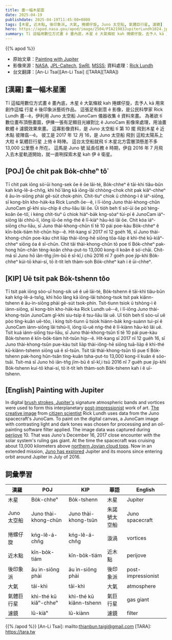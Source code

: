 ```yaml
---
title: 畫一幅木星圖
date: 2025-04-19
publishdate: 2025-04-19T11:45:00+0800
tags: [木星, 近木點, 後印象派, 大氣, 捲螺仔旋, Juno 太空船, 氣體巨行星, 濾鏡]
hero: https://apod.nasa.gov/apod/image/2504/PIA21983JupiterLundh1024.jpg
summary: Tī 這幅用數位方式畫 ê 畫內底，木星 ê 大氣條紋 kah 捲螺仔旋，去予人 kā 用來創作這幅 行星 ê 後印象派藝術作品。
---
```


{{% apod %}}

- 原始文章：[Painting with Jupiter](https://apod.nasa.gov/apod/ap250419.html)
- 影像來源：[NASA](https://www.nasa.gov/), [JPL-Caltech](http://www.jpl.nasa.gov/), [SwRI](http://www.swri.org/), [MSSS](http://www.msss.com/); 資料處理：[Rick Lundh](https://www.missionjuno.swri.edu/junocam/processing?id=4140)
- 台文翻譯：[An-Li Tsai][An-Li Tsai] ([TARA][TARA])

## [漢羅] 畫一幅木星圖
Tī 這幅用數位方式畫 ê 畫內底，木星 ê 大氣條紋 kah 捲螺仔旋，去予人 kā 用來創作這幅 行星 ê 後印象派藝術作品。
這張足有創意 ê 影像，是公民科學家 Rick Lundh 畫--ê，伊利用 Juno 太空船 JunoCam 儀器收集 ê 資料來畫。
為著欲 tī 數位畫布頂懸畫圖，伊揀一張有足顯目光線對比 ê JunoCam 影像來處理，用油畫軟體 ê 濾鏡效果來畫。
這寡影像資料，是 Juno 太空船 tī 第 10 擺 飛到木星 ê 近木點 彼陣翕--ê。
彼工是 2017 年 12 月 16，是 Juno 太空船 飛到 這粒太陽系上大粒 ê 氣體巨行星 上倚 ê 時陣。
這台太空船就飛 tī 木星北方雲層頂懸差不多 13,000 公里懸 ê 所在。
這馬是 Juno 號 延長任務 ê 時期，伊自 2016 年 7 月飛入去木星軌道開始，就一直咧探索木星 kah 伊 ê 衛星。

## [POJ] Ōe chi̍t pak Bo̍k-chheⁿ tô͘
Tī chit pak iōng sò͘-ūi hong-sek ōe ê ōe lāi-té, Bo̍k-chheⁿ ê tāi-khì tiâu-bûn kah kńg-lê-á-chn̄g, khì hō͘ lâng kā iōng-lâi chhòng-chok chit pak kiâⁿ-chheⁿ ê āu-ìn-siōng phài gē-su̍t chok-phín.
Chit-tiuⁿ chiok ū chhòng-ì ê iáⁿ-siōng, sī kong-bîn kho-ha̍k-ka Rick Lundh ōe--ê, i lī-iōng Juno thài-khong-chûn JunoCam gî-khì siu-chi̍p ê chu-liāu lâi ōe.
Ūi tio̍h beh tī sò͘-ūi ōe pò͘ téng-koân ōe-tô͘, i kéng chi̍t-tiuⁿ ū chiok hiáⁿ-ba̍k kng-sòaⁿ tùi-pí ê JunoCam iáⁿ-siōng lâi chhú-lí, iōng iû-ōe nńg-thé ê lī-kiàⁿ hāu-kó lâi ōe.
Chit kóa iáⁿ-siōng chu-liāu, sī Juno thài-khong-chûn tī tē 10 pái poe-kàu Bo̍k-chheⁿ ê kīn-bo̍k-tiám hit-chūn hip--ê.
Hit-kang sī 2017 nî 12 goe̍h 16, sī Juno thài-khong-chûn poe-kàu chit lia̍p thài-iông-hē siōng tōa-lia̍p ê khì-thé kū-kiâⁿ-chheⁿ siōng óa ê sî-chūn.
Chit tâi thài-khong-chûn tō poe tī Bo̍k-chheⁿ pak-hong hûn-chân téng-koân chha-put-to 13,000 kong-lí koân ê só͘-chāi.
Chit-má sī Juno hō iân-tn̂g jīm-bū ê sî-kî,i chū 2016 nî 7 goe̍h poe ji̍p-khì Bo̍k-chheⁿ kúi-tō khai-sí, tō it-ti̍t leh thàm-soh Bo̍k-chheⁿ kah i ê ūi-chheⁿ.

## [KIP] Uē tsi̍t pak Bo̍k-tshenn tôo
Tī tsit pak iōng sòo-uī hong-sik uē ê uē lāi-té, Bo̍k-tshenn ê tāi-khì tiâu-bûn kah kńg-lê-á-tsn̄g, khì hōo lâng kā iōng-lâi tshòng-tsok tsit pak kiânn-tshenn ê āu-ìn-siōng phài gē-su̍t tsok-phín.
Tsit-tiunn tsiok ū tshòng-ì ê iánn-siōng, sī kong-bîn kho-ha̍k-ka Rick Lundh uē--ê, i lī-iōng Juno thài-khong-tsûn JunoCam gî-khì siu-tsi̍p ê tsu-liāu lâi uē.
Uī tio̍h beh tī sòo-uī uē pòo tíng-kuân uē-tôo, i kíng tsi̍t-tiunn ū tsiok hiánn-ba̍k kng-suànn tuì-pí ê JunoCam iánn-siōng lâi tshú-lí, iōng iû-uē nńg-thé ê lī-kiànn hāu-kó lâi uē.
Tsit kuá iánn-siōng tsu-liāu, sī Juno thài-khong-tsûn tī tē 10 pái pue-kàu Bo̍k-tshenn ê kīn-bo̍k-tiám hit-tsūn hip--ê.
Hit-kang sī 2017 nî 12 gue̍h 16, sī Juno thài-khong-tsûn pue-kàu tsit lia̍p thài-iông-hē siōng tuā-lia̍p ê khì-thé kū-kiânn-tshenn siōng uá ê sî-tsūn.
Tsit tâi thài-khong-tsûn tō pue tī Bo̍k-tshenn pak-hong hûn-tsân tíng-kuân tsha-put-to 13,000 kong-lí kuân ê sóo-tsāi.
Tsit-má sī Juno hō iân-tn̂g jīm-bū ê sî-kî,i tsū 2016 nî 7 gue̍h pue ji̍p-khì Bo̍k-tshenn kuí-tō khai-sí, tō it-ti̍t leh thàm-soh Bo̍k-tshenn kah i ê uī-tshenn.

## [English] Painting with Jupiter
In digital [brush strokes, Jupiter's][brush strokes, Jupiter's] signature atmospheric bands and vortices were used to form this interplanetary [post-impressionist][post-impressionist] work of art.
[The creative image][The creative image] from [citizen scientist][citizen scientist] Rick Lundh uses data from the Juno spacecraft's JunoCam.
To paint on the digital canvas, a JunoCam image with contrasting light and dark tones was chosen for processing and an oil-painting software filter applied.
The image data was captured during [perijove][perijove] 10.
That was Juno's December 16, 2017 close encounter with the solar system's ruling gas giant.
At the time the spacecraft was cruising about 13,000 kilometers above [northern Jovian cloud tops][northern Jovian cloud tops].
Now in an extended mission, [Juno has explored][Juno has explored] Jupiter and its moons since entering orbit around Jupiter in July of 2016.

## 詞彙學習
|漢羅|POJ|KIP|華語|English|
|-|-|-|-|-|
|木星|Bo̍k-chheⁿ|Bo̍k-tshenn|木星|Jupiter|
|Juno 太空船|Juno thài-khong-chûn|Juno thài-khong-tsûn|朱諾號太空船|Juno spacecraft|
|捲螺仔旋|kńg-lê-á-chn̄g| kńg-lê-á-chn̄g|漩渦|vortices|
|近木點|kīn-bo̍k-tiám| kīn-bo̍k-tiám| 近木點|perijove|
|後印象派|āu ìn-siōng phài|āu ìn-siōng phài|後印象派|post-impressionist|
|大氣|tāi-khì|tāi-khì|大氣 |atmosphere|
|氣體巨行星|khì-thé kū kiâⁿ-chheⁿ|khì-thé kū kiânn-tshenn|氣巨行星|gas giant|
| 濾鏡 | lū-kiàⁿ | lū-kiànn | 濾鏡 | filter |

{{% /apod %}}
[An-Li Tsai]: mailto:thianbun.taigi@gmail.com
[TARA]: https://tara.tw

[copyright]: https://apod.nasa.gov/apod/fap/lib/about_apod.html#srapply
[License3]: https://creativecommons.org/licenses/by-nc-nd/3.0/
[License2]:https://creativecommons.org/licenses/by-nc-nd/2.0/

[brush strokes, Jupiter's]:https://www.missionjuno.swri.edu/junocam/processing?id=4140
[post-impressionist]:https://www.google.com/search?bih=872&tbm=isch&sa=1&q=Post-Impressionism&oq=Post-Impressionism
[The creative image]:https://www.nasa.gov/image-feature/jpl/pia21983/abstract-jupiter-atmosphere
[citizen scientist]:https://science.nasa.gov/citizen-science/
[perijove]:https://apod.nasa.gov/apod/ap181214.html
[northern Jovian cloud tops]:https://apod.nasa.gov/apod/ap170804.html
[Juno has explored]:https://www.jpl.nasa.gov/missions/juno/
